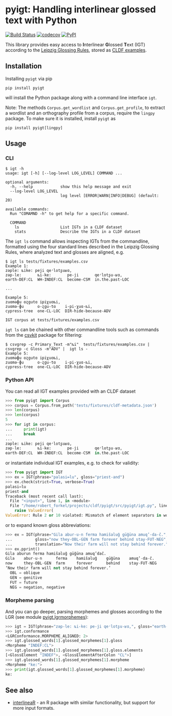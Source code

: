 # pyigt: Handling interlinear glossed text with Python

[![Build Status](https://github.com/cldf/pyigt/workflows/tests/badge.svg)](https://github.com/cldf/pyigt/actions?query=workflow%3Atests)
[![codecov](https://codecov.io/gh/cldf/pyigt/branch/master/graph/badge.svg)](https://codecov.io/gh/cldf/pyigt)
[![PyPI](https://img.shields.io/pypi/v/pyigt.svg)](https://pypi.org/project/pyigt)

This library provides easy access to **I**nterlinear **G**lossed **T**ext (IGT) according
to the [Leipzig Glossing Rules](https://www.eva.mpg.de/lingua/resources/glossing-rules.php), stored as [CLDF examples](https://github.com/cldf/cldf/tree/master/components/examples).


## Installation

Installing `pyigt` via pip

```shell
pip install pyigt
```
will install the Python package along with a command line interface `igt`.

Note: The methods `Corpus.get_wordlist` and `Corpus.get_profile`, to extract a wordlist and an orthography profile
from a corpus, require the `lingpy` package. To make sure it is installed, install `pyigt` as
```shell
pip install pyigt[lingpy]
```


## Usage

### CLI

```shell script
$ igt -h
usage: igt [-h] [--log-level LOG_LEVEL] COMMAND ...

optional arguments:
  -h, --help            show this help message and exit
  --log-level LOG_LEVEL
                        log level [ERROR|WARN|INFO|DEBUG] (default: 20)

available commands:
  Run "COMAMND -h" to get help for a specific command.

  COMMAND
    ls                  List IGTs in a CLDF dataset
    stats               Describe the IGTs in a CLDF dataset

```

The `igt ls` command allows inspecting IGTs from the commandline, formatted using the
four standard lines described in the Leipzig Glossing Rules, where analyzed text and
glosses are aligned, e.g.
```shell script
$ igt ls tests/fixtures/examples.csv 
Example 1:
zəple: ȵike: peji qeʴlotʂuʁɑ,
zəp-le:       ȵi-ke:       pe-ji       qeʴlotʂu-ʁɑ,
earth-DEF:CL  WH-INDEF:CL  become-CSM  in.the.past-LOC

...

Example 5:
zuɑməɸu oʐgutɑ ipiχuɑȵi,
zuɑmə-ɸu      o-ʐgu-tɑ    i-pi-χuɑ-ȵi,
cypress-tree  one-CL-LOC  DIR-hide-because-ADV

IGT corpus at tests/fixtures/examples.csv
```

`igt ls` can be chained with other commandline tools such as commands from the 
[csvkit](https://csvkit.readthedocs.io/en/latest/) package for filtering:
```shell script
$ csvgrep -c Primary_Text -m"ȵi"  tests/fixtures/examples.csv | csvgrep -c Gloss -m"ADV" |  igt ls -
Example 5:
zuɑməɸu oʐgutɑ ipiχuɑȵi,
zuɑmə-ɸu      o-ʐgu-tɑ    i-pi-χuɑ-ȵi,
cypress-tree  one-CL-LOC  DIR-hide-because-ADV

```


### Python API

You can read all IGT examples provided with an CLDF dataset

```python
>>> from pyigt import Corpus
>>> corpus = Corpus.from_path('tests/fixtures/cldf-metadata.json')
>>> len(corpus)
>>> len(corpus)
5
>>> for igt in corpus:
...     print(igt)
...     break
... 
zəple: ȵike: peji qeʴlotʂuʁɑ,
zəp-le:       ȵi-ke:       pe-ji       qeʴlotʂu-ʁɑ,
earth-DEF:CL  WH-INDEF:CL  become-CSM  in.the.past-LOC
```

or instantiate individual IGT examples, e.g. to check for validity:
```python
>>> from pyigt import IGT
>>> ex = IGT(phrase="palasi=lu", gloss="priest-and")
>>> ex.check(strict=True, verbose=True)
palasi=lu
priest-and
Traceback (most recent call last):
  File "<input>", line 1, in <module>
  File "/home/robert_forkel/projects/cldf/pyigt/src/pyigt/igt.py", line 287, in check
    raise ValueError(
ValueError: Rule 2 or 10 violated: Mismatch of element separators in word and gloss! 
```
or to expand known gloss abbreviations:
```python
>>> ex = IGT(phrase="Gila abur-u-n ferma hamišaluǧ güǧüna amuq’-da-č.",
...          gloss="now they-OBL-GEN farm forever behind stay-FUT-NEG", 
...          translation="Now their farm will not stay behind forever.")
>>> ex.pprint()
Gila aburun ferma hamišaluǧ güǧüna amuq’dač.
Gila    abur-u-n      ferma    hamišaluǧ    güǧüna    amuq’-da-č.
now     they-OBL-GEN  farm     forever      behind    stay-FUT-NEG
‘Now their farm will not stay behind forever.’
  OBL = oblique
  GEN = genitive
  FUT = future
  NEG = negation, negative
```

### Morpheme parsing

And you can go deeper, parsing morphemes and glosses according to the LGR 
(see module [pyigt.lgrmorphemes](src/pyigt/lgrmorphemes.py)):

```python
>>> igt = IGT(phrase="zəp-le: ȵi-ke: pe-ji qeʴlotʂu-ʁɑ,", gloss="earth-DEF:CL WH-INDEF:CL become-CSM in.the.past-LOC")
>>> igt.conformance
<LGRConformance.MORPHEME_ALIGNED: 2>
>>> igt.glossed_words[1].glossed_morphemes[1].gloss
<Morpheme "INDEF:CL">
>>> igt.glossed_words[1].glossed_morphemes[1].gloss.elements
[<GlossElement "INDEF">, <GlossElementAfterColon "CL">]
>>> igt.glossed_words[1].glossed_morphemes[1].morpheme
<Morpheme "ke:">
>>> print(igt.glossed_words[1].glossed_morphemes[1].morpheme)
ke:
```


## See also

- [interlineaR](https://cran.r-project.org/web/packages/interlineaR/index.html) - an R package with similar functionality, but support for more input formats.
